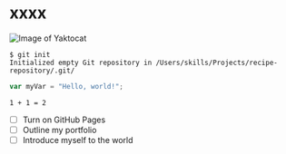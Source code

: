 # xxxx

![Image of Yaktocat](https://octodex.github.com/images/yaktocat.png)

```
$ git init
Initialized empty Git repository in /Users/skills/Projects/recipe-repository/.git/
```

``` javascript
var myVar = "Hello, world!";
```

`1 + 1 = 2`

- [ ] Turn on GitHub Pages
- [ ] Outline my portfolio
- [ ] Introduce myself to the world

